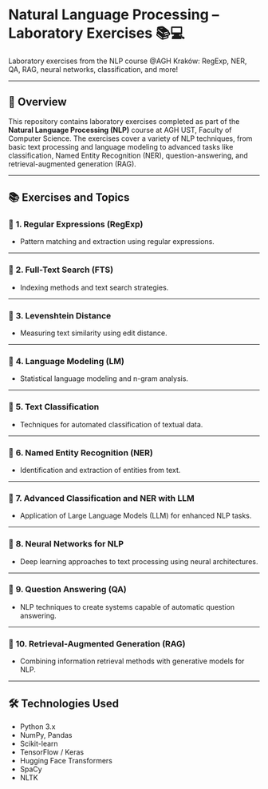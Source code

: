 # Natural Language Processing – Laboratory Exercises 📚💻
Laboratory exercises from the NLP course @AGH Kraków: RegExp, NER, QA, RAG, neural networks, classification, and more! 

---

## 🚀 Overview

This repository contains laboratory exercises completed as part of the **Natural Language Processing (NLP)** course at AGH UST, Faculty of Computer Science. The exercises cover a variety of NLP techniques, from basic text processing and language modeling to advanced tasks like classification, Named Entity Recognition (NER), question-answering, and retrieval-augmented generation (RAG).

---

## 📚 Exercises and Topics

### 📌 **1. Regular Expressions (RegExp)**
- Pattern matching and extraction using regular expressions.

---

### 📌 **2. Full-Text Search (FTS)**
- Indexing methods and text search strategies.

---

### 📌 **3. Levenshtein Distance**
- Measuring text similarity using edit distance.

---

### 📌 **4. Language Modeling (LM)**
- Statistical language modeling and n-gram analysis.

---

### 📌 **5. Text Classification**
- Techniques for automated classification of textual data.

---

### 📌 **6. Named Entity Recognition (NER)**
- Identification and extraction of entities from text.

---

### 📌 **7. Advanced Classification and NER with LLM**
- Application of Large Language Models (LLM) for enhanced NLP tasks.

---

### 📌 **8. Neural Networks for NLP**
- Deep learning approaches to text processing using neural architectures.

---

### 📌 **9. Question Answering (QA)**
- NLP techniques to create systems capable of automatic question answering.

---

### 📌 **10. Retrieval-Augmented Generation (RAG)**
- Combining information retrieval methods with generative models for NLP.

---

## 🛠️ Technologies Used
- Python 3.x
- NumPy, Pandas
- Scikit-learn
- TensorFlow / Keras
- Hugging Face Transformers
- SpaCy
- NLTK
